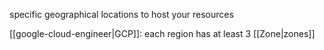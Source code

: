 specific geographical locations to host your resources

[[google-cloud-engineer|GCP]]:
each region has at least 3 [[Zone|zones]]
